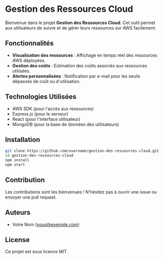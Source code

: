 # Gestion des Ressources Cloud

Bienvenue dans le projet **Gestion des Ressources Cloud**. Cet outil permet aux utilisateurs de suivre et de gérer leurs ressources sur AWS facilement.

## Fonctionnalités
- **Visualisation des ressources** : Affichage en temps réel des ressources AWS déployées.
- **Gestion des coûts** : Estimation des coûts associés aux ressources utilisées.
- **Alertes personnalisées** : Notification par e-mail pour les seuils dépassés de coût ou d'utilisation.

## Technologies Utilisées
- AWS SDK (pour l'accès aux ressources)
- Express.js (pour le serveur)
- React (pour l'interface utilisateur)
- MongoDB (pour la base de données des utilisateurs)

## Installation
```bash
git clone https://github.com/username/gestion-des-ressources-cloud.git
cd gestion-des-ressources-cloud
npm install
npm start
```

## Contribution
Les contributions sont les bienvenues ! N'hésitez pas à ouvrir une issue ou envoyer une pull request.

## Auteurs
- Votre Nom (vous@exemple.com)

## License
Ce projet est sous licence MIT.
